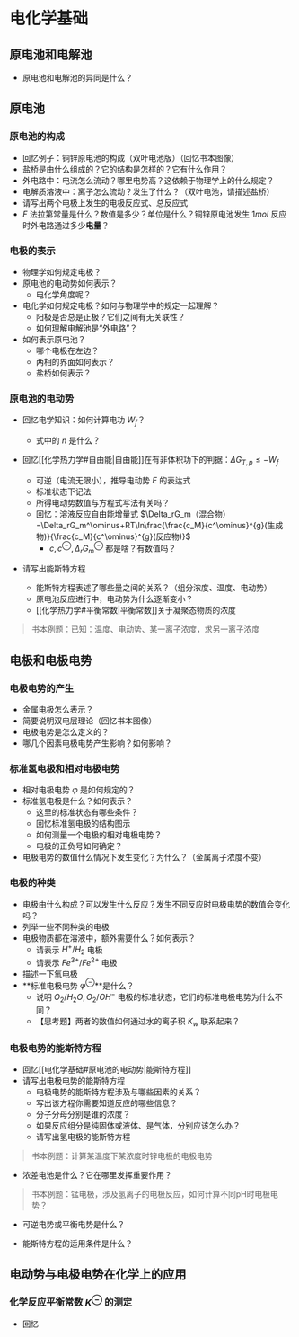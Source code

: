 # 电化学基础

## 原电池和电解池

* 原电池和电解池的异同是什么？

## 原电池

### 原电池的构成

* 回忆例子：铜锌原电池的构成（双叶电池版）（回忆书本图像）
* 盐桥是由什么组成的？它的结构是怎样的？它有什么作用？
* 外电路中：电流怎么流动？哪里电势高？这依赖于物理学上的什么规定？
* 电解质溶液中：离子怎么流动？发生了什么？（双叶电池，请描述盐桥）
* 请写出两个电极上发生的电极反应式、总反应式
* $F$ 法拉第常量是什么？数值是多少？单位是什么？铜锌原电池发生 $1mol$ 反应时外电路通过多少**电量**？

### 电极的表示

* 物理学如何规定电极？
* 原电池的电动势如何表示？
  * 电化学角度呢？
* 电化学如何规定电极？如何与物理学中的规定一起理解？
  * 阳极是否总是正极？它们之间有无关联性？
  * 如何理解电解池是“外电路”？
* 如何表示原电池？
  * 哪个电极在左边？
  * 两相的界面如何表示？
  * 盐桥如何表示？

### 原电池的电动势

* 回忆电学知识：如何计算电功 $W_f$？
  * 式中的 $n$ 是什么？
* 回忆[[化学热力学#自由能|自由能]]在有非体积功下的判据：$\Delta G_{T,p}\leq-W_f$
  * 可逆（电流无限小），推导电动势 $E$ 的表达式
  * 标准状态下记法
  * 所得电动势数值与方程式写法有关吗？
  * 回忆：溶液反应自由能增量式 $\Delta_rG_m（混合物）=\Delta_rG_m^\ominus+RT\ln\frac{\frac{c_M}{c^\ominus}^{g}(生成物)}{\frac{c_M}{c^\ominus}^{g}(反应物)}$
    * $c,c^\ominus,\Delta_rG_m^\ominus$ 都是啥？有数值吗？
* 请写出能斯特方程
  
  * 能斯特方程表述了哪些量之间的关系？（组分浓度、温度、电动势）
  * 原电池反应进行中，电动势为什么逐渐变小？
  * [[化学热力学#平衡常数|平衡常数]]关于凝聚态物质的浓度

> 书本例题：已知：温度、电动势、某一离子浓度，求另一离子浓度

## 电极和电极电势

### 电极电势的产生

* 金属电极怎么表示？
* 简要说明双电层理论（回忆书本图像）
* 电极电势是怎么定义的？
* 哪几个因素电极电势产生影响？如何影响？

### 标准氢电极和相对电极电势

* 相对电极电势 $\varphi$ 是如何规定的？
* 标准氢电极是什么？如何表示？
  * 这里的标准状态有哪些条件？
  * 回忆标准氢电极的结构图示
  * 如何测量一个电极的相对电极电势？
  * 电极的正负号如何确定？
* 电极电势的数值什么情况下发生变化？为什么？（金属离子浓度不变）

### 电极的种类

* 电极由什么构成？可以发生什么反应？发生不同反应时电极电势的数值会变化吗？
* 列举一些不同种类的电极
* 电极物质都在溶液中，额外需要什么？如何表示？
  * 请表示 $H^+/H_2$ 电极
  * 请表示 $Fe^{3+}/Fe^{2+}$ 电极
* 描述一下氧电极
* **标准电极电势 $\varphi^\ominus$**是什么？
  * 说明 $O_2/H_2O,O_2/OH^-$ 电极的标准状态，它们的标准电极电势为什么不同？
  * 【思考题】两者的数值如何通过水的离子积 $K_w$ 联系起来？

### 电极电势的能斯特方程

* 回忆[[电化学基础#原电池的电动势|能斯特方程]]
* 请写出电极电势的能斯特方程
  * 电极电势的能斯特方程涉及与哪些因素的关系？
  * 写出该方程你需要知道反应的哪些信息？
  * 分子分母分别是谁的浓度？
  * 如果反应组分是纯固体或液体、是气体，分别应该怎么办？
  * 请写出氢电极的能斯特方程

> 书本例题：计算某温度下某浓度时锌电极的电极电势

* 浓差电池是什么？它在哪里发挥重要作用？

> 书本例题：锰电极，涉及氢离子的电极反应，如何计算不同pH时电极电势？

* 可逆电势或平衡电势是什么？

* 能斯特方程的适用条件是什么？

## 电动势与电极电势在化学上的应用

### 化学反应平衡常数 $K^\ominus$ 的测定

* 回忆